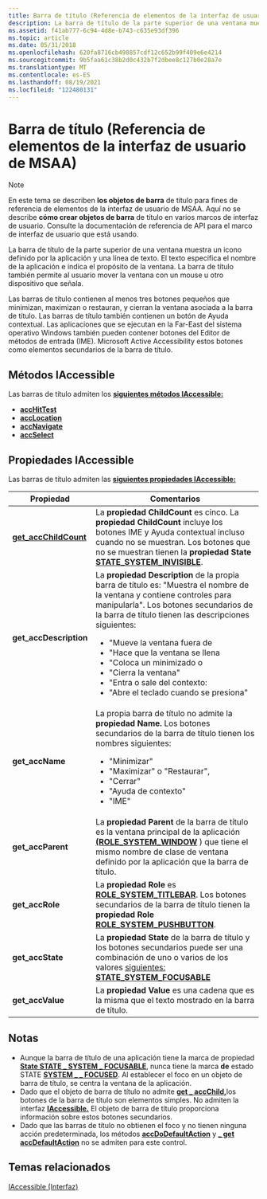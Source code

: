 ```yaml
---
title: Barra de título (Referencia de elementos de la interfaz de usuario de MSAA)
description: La barra de título de la parte superior de una ventana muestra un icono definido por la aplicación y una línea de texto.
ms.assetid: f41ab777-6c94-4d8e-b743-c635e93df396
ms.topic: article
ms.date: 05/31/2018
ms.openlocfilehash: 620fa8716cb498857cdf12c652b99f409e6e4214
ms.sourcegitcommit: 9b5faa61c38b2d0c432b7f2dbee8c127b0e28a7e
ms.translationtype: MT
ms.contentlocale: es-ES
ms.lasthandoff: 08/19/2021
ms.locfileid: "122480131"
---
```

# <a name="title-bar-msaa-ui-element-reference"></a>Barra de título (Referencia de elementos de la interfaz de usuario de MSAA)

> [!Note]  
> En este tema se describen **los objetos de barra** de título para fines de referencia de elementos de la interfaz de usuario de MSAA. Aquí no se describe **cómo crear objetos de barra** de título en varios marcos de interfaz de usuario. Consulte la documentación de referencia de API para el marco de interfaz de usuario que está usando.

 

La barra de título de la parte superior de una ventana muestra un icono definido por la aplicación y una línea de texto. El texto especifica el nombre de la aplicación e indica el propósito de la ventana. La barra de título también permite al usuario mover la ventana con un mouse u otro dispositivo que señala.

Las barras de título contienen al menos tres botones pequeños que minimizan, maximizan o restauran, y cierran la ventana asociada a la barra de título. Las barras de título también contienen un botón de Ayuda contextual. Las aplicaciones que se ejecutan en la Far-East del sistema operativo Windows también pueden contener botones del Editor de métodos de entrada (IME). Microsoft Active Accessibility estos botones como elementos secundarios de la barra de título.

## <a name="iaccessible-methods"></a>Métodos IAccessible

Las barras de título admiten los [**siguientes métodos IAccessible:**](/windows/desktop/api/oleacc/nn-oleacc-iaccessible)

-   [**accHitTest**](/windows/desktop/api/Oleacc/nf-oleacc-iaccessible-acchittest)
-   [**accLocation**](/windows/desktop/api/Oleacc/nf-oleacc-iaccessible-acclocation)
-   [**accNavigate**](/windows/desktop/api/Oleacc/nf-oleacc-iaccessible-accnavigate)
-   [**accSelect**](/windows/desktop/api/Oleacc/nf-oleacc-iaccessible-accselect)

## <a name="iaccessible-properties"></a>Propiedades IAccessible

Las barras de título admiten las [**siguientes propiedades IAccessible:**](/windows/desktop/api/oleacc/nn-oleacc-iaccessible)




| Propiedad | Comentarios | 
|----------|----------|
| <a href="/windows/desktop/api/Oleacc/nf-oleacc-iaccessible-get_accchildcount"><strong>get_accChildCount</strong></a> | La <strong>propiedad ChildCount</strong> es cinco. La <strong>propiedad ChildCount</strong> incluye los botones IME y Ayuda contextual incluso cuando no se muestran. Los botones que no se muestran tienen la <strong>propiedad State</strong> <a href="object-state-constants.md"><strong>STATE_SYSTEM_INVISIBLE</strong></a>. | 
| <strong>get_accDescription</strong> | La <strong>propiedad Description</strong> de la propia barra de título es: "Muestra el nombre de la ventana y contiene controles para manipularla". Los botones secundarios de la barra de título tienen las descripciones siguientes:<br /><ul><li>"Mueve la ventana fuera de</li><li>"Hace que la ventana se llena</li><li>"Coloca un minimizado o</li><li>"Cierra la ventana"</li><li>"Entra o sale del contexto:</li><li>"Abre el teclado cuando se presiona"</li></ul> | 
| <strong>get_accName</strong> | La propia barra de título no admite la <strong>propiedad Name.</strong> Los botones secundarios de la barra de título tienen los nombres siguientes:<ul><li>"Minimizar"</li><li>"Maximizar" o "Restaurar",</li><li>"Cerrar"</li><li>"Ayuda de contexto"</li><li>"IME"</li></ul> | 
| <strong>get_accParent</strong> | La <strong>propiedad Parent</strong> de la barra de título es la ventana principal de la aplicación <a href="object-roles.md"><strong>(ROLE_SYSTEM_WINDOW</strong></a> ) que tiene el mismo nombre de clase de ventana definido por la aplicación que la barra de título. | 
| <strong>get_accRole</strong> | La <strong>propiedad Role</strong> es <a href="object-roles.md"><strong>ROLE_SYSTEM_TITLEBAR</strong></a>. Los botones secundarios de la barra de título tienen la <strong>propiedad Role</strong> <a href="object-roles.md"><strong>ROLE_SYSTEM_PUSHBUTTON</strong></a>. | 
| <strong>get_accState</strong> | La <strong>propiedad State</strong> de la barra de título y los botones secundarios puede ser una combinación de uno o varios de los valores <a href="object-state-constants.md">siguientes:</a> <a href="object-state-constants.md"><strong>STATE_SYSTEM_FOCUSABLE</strong></a> | <a href="object-state-constants.md"><strong>STATE_SYSTEM_INVISIBLE</strong></a> | <a href="object-state-constants.md"><strong>STATE_SYSTEM_OFFSCREEN</strong></a> | <a href="object-state-constants.md"><strong>STATE_SYSTEM_UNAVAILABLE</strong></a> | <a href="object-state-constants.md"><strong>STATE_SYSTEM_PRESSED</strong></a><br /> | 
| <strong>get_accValue</strong> | La <strong>propiedad Value</strong> es una cadena que es la misma que el texto mostrado en la barra de título. | 




 

## <a name="notes"></a>Notas

-   Aunque la barra de título  de una aplicación tiene la marca de propiedad [**State STATE \_ SYSTEM \_ FOCUSABLE**](object-state-constants.md), nunca tiene la marca **de** estado STATE [**SYSTEM \_ \_ FOCUSED**](object-state-constants.md). Al establecer el foco en un objeto de barra de título, se centra la ventana de la aplicación.
-   Dado que el objeto de barra de título no admite [**get \_ accChild,**](/windows/desktop/api/Oleacc/nf-oleacc-iaccessible-get_accchild)los botones de la barra de título son elementos simples. No admiten la interfaz [**IAccessible.**](/windows/desktop/api/oleacc/nn-oleacc-iaccessible) El objeto de barra de título proporciona información sobre estos botones secundarios.
-   Dado que las barras de título no obtienen el foco y no tienen ninguna acción predeterminada, los métodos [**accDoDefaultAction**](/windows/desktop/api/Oleacc/nf-oleacc-iaccessible-accdodefaultaction) y [**\_ get accDefaultAction**](/windows/desktop/api/Oleacc/nf-oleacc-iaccessible-get_accdefaultaction) no se admiten para este control.

## <a name="related-topics"></a>Temas relacionados

<dl> <dt>

[IAccessible (Interfaz)](/windows/desktop/api/oleacc/nn-oleacc-iaccessible)
</dt> </dl>

 

 





